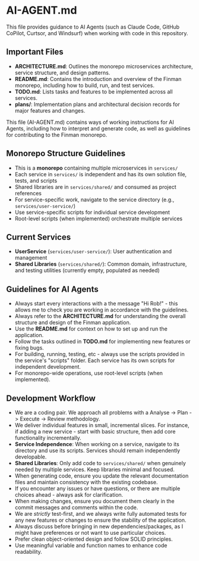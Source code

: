# AI-AGENT.md

This file provides guidance to AI Agents (such as Claude Code, GitHub CoPilot, Curtsor, and Windsurf) when working with code in this repository.

## Important Files
- **ARCHITECTURE.md**: Outlines the monorepo microservices architecture, service structure, and design patterns.
- **README.md**: Contains the introduction and overview of the Finman monorepo, including how to build, run, and test services.
- **TODO.md**: Lists tasks and features to be implemented across all services.
- **plans/**: Implementation plans and architectural decision records for major features and changes.

This file (AI-AGENT.md) contains ways of working instructions for AI Agents, including how to interpret and generate code, as well as guidelines for contributing to the Finman monorepo.

## Monorepo Structure Guidelines
- This is a **monorepo** containing multiple microservices in `services/`
- Each service in `services/` is independent and has its own solution file, tests, and scripts
- Shared libraries are in `services/shared/` and consumed as project references
- For service-specific work, navigate to the service directory (e.g., `services/user-service/`)
- Use service-specific scripts for individual service development
- Root-level scripts (when implemented) orchestrate multiple services

## Current Services
- **UserService** (`services/user-service/`): User authentication and management
- **Shared Libraries** (`services/shared/`): Common domain, infrastructure, and testing utilities (currently empty, populated as needed)

## Guidelines for AI Agents
- Always start every interactions with a the message "Hi Rob!" - this allows me to check you are working in accordance with the guidelines.
- Always refer to the **ARCHITECTURE.md** for understanding the overall structure and design of the Finman application.
- Use the **README.md** for context on how to set up and run the application.
- Follow the tasks outlined in **TODO.md** for implementing new features or fixing bugs.
- For building, running, testing, etc - always use the scripts provided in the service's "scripts" folder. Each service has its own scripts for independent development.
- For monorepo-wide operations, use root-level scripts (when implemented).

## Development Workflow
- We are a coding pair. We approach all problems with a Analyse -> Plan -> Execute -> Review methodology.
- We deliver individual features in small, incremental slices. For instance, if adding a new service - start with basic structure, then add core functionality incrementally.
- **Service Independence**: When working on a service, navigate to its directory and use its scripts. Services should remain independently developable.
- **Shared Libraries**: Only add code to `services/shared/` when genuinely needed by multiple services. Keep libraries minimal and focused.
- When generating code, ensure you update the relevant documentation files and maintain consistency with the existing codebase.
- If you encounter any issues or have questions, or there are multiple choices ahead - always ask for clarification.
- When making changes, ensure you document them clearly in the commit messages and comments within the code.
- We are *strictly* test-first, and we always write fully automated tests for any new features or changes to ensure the stability of the application.
- Always discuss before bringing in new dependencies/packages, as I might have preferences or not want to use particular choices.
- Prefer clean object-oriented design and follow SOLID principles.
- Use meaningful variable and function names to enhance code readability.